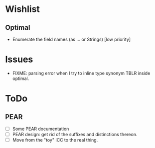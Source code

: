 # Wishlist #
## Optimal ##

- Enumerate the field names (as ... or Strings) [low priority]

# Issues #

- FIXME: parsing error when I try to inline type synonym TBLR inside optimal.

# ToDo #

## PEAR ##

- [ ] Some PEAR documentation
- [ ] PEAR design: get rid of the suffixes and distinctions thereon.
- [ ] Move from the "toy" ICC to the real thing.
